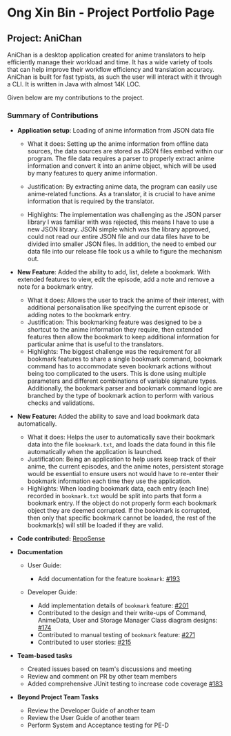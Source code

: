 # Ong Xin Bin - Project Portfolio Page

## Project: AniChan

AniChan is a desktop application created for anime translators to help efficiently manage their workload and time. It has a wide variety of tools that can help improve
their workflow efficiency and translation accuracy. AniChan is built for fast typists, as such the user will interact with it through a CLI. It is written in Java with almost 14K LOC. 

Given below are my contributions to the project.

### Summary of Contributions

*   **Application setup**: Loading of anime information from JSON data file
    *   What it does: Setting up the anime information from offline data sources, the data sources are stored as JSON files embed within our program. The file data requires a parser to properly extract anime information and convert it into an anime object, which will be used by many features to query anime information.
    
    *   Justification: By extracting anime data, the program can easily use anime-related functions. As a translator, it is crucial to have anime information that is required by the translator.
    
    *   Highlights: The implementation was challenging as the JSON parser library I was familiar with was rejected, this means I have to use a new JSON library. JSON simple which was the library approved, could not read our entire JSON file and our data files have to be divided into smaller JSON files. In addition, the need to embed our data file into our release file took us a while to figure the mechanism out. 

*   **New Feature**: Added the ability to add, list, delete a bookmark. With extended features to view, edit the episode, add a note and remove a note for a bookmark entry.
    *   What it does: Allows the user to track the anime of their interest, with additional personalisation like specifying the current episode or adding notes to the bookmark entry.
    *   Justification: This bookmarking feature was designed to be a shortcut to the anime information they require, then extended features then allow the bookmark to keep additional information for particular anime that is useful to the translators.
    *   Highlights: The biggest challenge was the requirement for all bookmark features to share a single bookmark command, bookmark command has to accommodate seven bookmark actions without being too complicated to the users. This is done using multiple parameters and different combinations of variable signature types. Additionally, the bookmark parser and bookmark command logic are branched by the type of bookmark action to perform with various checks and validations.

*   **New Feature:** Added the ability to save and load bookmark data automatically.
    *   What it does: Helps the user to automatically save their bookmark data into the file `bookmark.txt`, and loads the data found in this file automatically when the application is launched.
    *   Justification: Being an application to help users keep track of their anime, the current episodes, and the anime notes, persistent storage would be essential to ensure users not would have to re-enter their bookmark information each time they use the application.
    *   Highlights: When loading bookmark data, each entry (each line) recorded in `bookmark.txt` would be split into parts that form a bookmark entry. If the object do not properly form each bookmark object they are deemed corrupted. If the bookmark is corrupted, then only that specific bookmark cannot be loaded, the rest of the bookmark(s) will still be loaded if they are valid.
    
*   **Code contributed:** [RepoSense](#https://nus-cs2113-ay2021s1.github.io/tp-dashboard/#search=n3wsoldier&sort=groupTitle&sortWithin=title&since=2020-09-27&timeframe=commit&mergegroup=&groupSelect=groupByRepos&breakdown=false&tabOpen=true&tabType=authorship&tabAuthor=n3wsoldier&tabRepo=AY2021S1-CS2113T-F12-2%2Ftp%5Bmaster%5D&authorshipIsMergeGroup=false&authorshipFileTypes=docs~functional-code~test-code~other)

*   **Documentation**
    *   User Guide:
        *   Add documentation for the feature `bookmark`: [#193](#https://github.com/AY2021S1-CS2113T-F12-2/tp/pull/193)

    *   Developer Guide:
        *   Add implementation details of `bookmark` feature: [#201](#https://github.com/AY2021S1-CS2113T-F12-2/tp/pull/201)
        *   Contributed to the design and their write-ups of Command, AnimeData, User and Storage Manager Class diagram designs: [#174](#https://github.com/AY2021S1-CS2113T-F12-2/tp/pull/174)
        *   Contributed to manual testing of `bookmark` feature: [#271](#https://github.com/AY2021S1-CS2113T-F12-2/tp/pull/271)
        *   Contributed to user stories: [#215](#https://github.com/AY2021S1-CS2113T-F12-2/tp/pull/215)

*   **Team-based tasks**
    *   Created issues based on team's discussions and meeting
    *   Review and comment on PR by other team members 
    *   Added comprehensive JUnit testing to increase code coverage [#183](#https://github.com/AY2021S1-CS2113T-F12-2/tp/pull/183)

*   **Beyond Project Team Tasks**
    *   Review the Developer Guide of another team
    *   Review the User Guide of another team
    *   Perform System and Acceptance testing for PE-D
